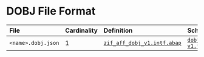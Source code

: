 # DOBJ File Format

File | Cardinality | Definition | Schema | Example
:--- | :---  | :--- | :--- | :---
`<name>.dobj.json` | 1 | [`zif_aff_dobj_v1.intf.abap`](./type/zif_aff_dobj_v1.intf.abap) | [`dobj-v1.json`](./dobj-v1.json) | [`zbc_sflight_destruction.dobj.json`](./examples/zbc_sflight_destruction.dobj.json)
